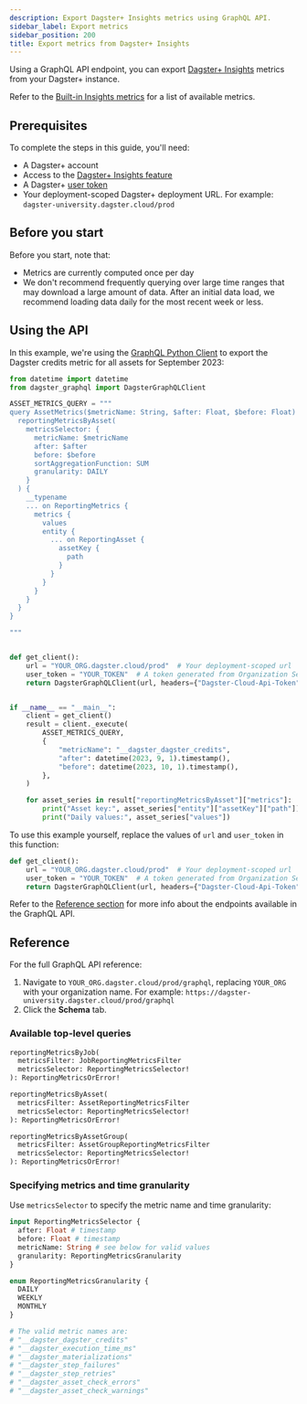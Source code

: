 ```yaml
---
description: Export Dagster+ Insights metrics using GraphQL API.
sidebar_label: Export metrics
sidebar_position: 200
title: Export metrics from Dagster+ Insights
---
```


Using a GraphQL API endpoint, you can export [Dagster+ Insights](/dagster-plus/features/insights/) metrics from your Dagster+ instance.

Refer to the [Built-in Insights metrics](/dagster-plus/features/insights/index.md#built-in-metrics) for a list of available metrics.

## Prerequisites

To complete the steps in this guide, you'll need:

- A Dagster+ account
- Access to the [Dagster+ Insights feature](/dagster-plus/features/insights)
- A Dagster+ [user token](/dagster-plus/deployment/management/tokens/user-tokens)
- Your deployment-scoped Dagster+ deployment URL. For example: `dagster-university.dagster.cloud/prod`

## Before you start

Before you start, note that:

- Metrics are currently computed once per day
- We don't recommend frequently querying over large time ranges that may download a large amount of data. After an initial data load, we recommend loading data daily for the most recent week or less.

## Using the API

In this example, we're using the [GraphQL Python Client](/guides/operate/graphql/graphql-client) to export the Dagster credits metric for all assets for September 2023:

```python
from datetime import datetime
from dagster_graphql import DagsterGraphQLClient

ASSET_METRICS_QUERY = """
query AssetMetrics($metricName: String, $after: Float, $before: Float) {
  reportingMetricsByAsset(
    metricsSelector: {
      metricName: $metricName
      after: $after
      before: $before
      sortAggregationFunction: SUM
      granularity: DAILY
    }
  ) {
    __typename
    ... on ReportingMetrics {
      metrics {
        values
        entity {
          ... on ReportingAsset {
            assetKey {
              path
            }
          }
        }
      }
    }
  }
}

"""


def get_client():
    url = "YOUR_ORG.dagster.cloud/prod"  # Your deployment-scoped url
    user_token = "YOUR_TOKEN"  # A token generated from Organization Settings > Tokens
    return DagsterGraphQLClient(url, headers={"Dagster-Cloud-Api-Token": user_token})


if __name__ == "__main__":
    client = get_client()
    result = client._execute(
        ASSET_METRICS_QUERY,
        {
            "metricName": "__dagster_dagster_credits",
            "after": datetime(2023, 9, 1).timestamp(),
            "before": datetime(2023, 10, 1).timestamp(),
        },
    )

    for asset_series in result["reportingMetricsByAsset"]["metrics"]:
        print("Asset key:", asset_series["entity"]["assetKey"]["path"])
        print("Daily values:", asset_series["values"])

```

To use this example yourself, replace the values of `url` and `user_token` in this function:

```python
def get_client():
    url = "YOUR_ORG.dagster.cloud/prod"  # Your deployment-scoped url
    user_token = "YOUR_TOKEN"  # A token generated from Organization Settings > Tokens
    return DagsterGraphQLClient(url, headers={"Dagster-Cloud-Api-Token": user_token})
```

Refer to the [Reference section](#reference) for more info about the endpoints available in the GraphQL API.

## Reference

For the full GraphQL API reference:

1. Navigate to `YOUR_ORG.dagster.cloud/prod/graphql`, replacing `YOUR_ORG` with your organization name. For example: `https://dagster-university.dagster.cloud/prod/graphql`
2. Click the **Schema** tab.

### Available top-level queries

```graphql
reportingMetricsByJob(
  metricsFilter: JobReportingMetricsFilter
  metricsSelector: ReportingMetricsSelector!
): ReportingMetricsOrError!

reportingMetricsByAsset(
  metricsFilter: AssetReportingMetricsFilter
  metricsSelector: ReportingMetricsSelector!
): ReportingMetricsOrError!

reportingMetricsByAssetGroup(
  metricsFilter: AssetGroupReportingMetricsFilter
  metricsSelector: ReportingMetricsSelector!
): ReportingMetricsOrError!
```

### Specifying metrics and time granularity

Use `metricsSelector` to specify the metric name and time granularity:

```graphql
input ReportingMetricsSelector {
  after: Float # timestamp
  before: Float # timestamp
  metricName: String # see below for valid values
  granularity: ReportingMetricsGranularity
}

enum ReportingMetricsGranularity {
  DAILY
  WEEKLY
  MONTHLY
}

# The valid metric names are:
# "__dagster_dagster_credits"
# "__dagster_execution_time_ms"
# "__dagster_materializations"
# "__dagster_step_failures"
# "__dagster_step_retries"
# "__dagster_asset_check_errors"
# "__dagster_asset_check_warnings"
```
